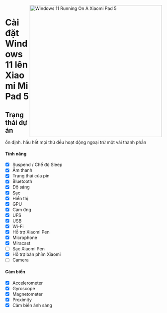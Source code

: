 <img align="right" src="https://raw.githubusercontent.com/erdilS/Port-Windows-11-Xiaomi-Pad-5/main/nabu.png" width="425" alt="Windows 11 Running On A Xiaomi Pad 5">

# Cài đặt Windows 11 lên Xiaomi Mi Pad 5

## Trạng thái dự án

ổn định. hầu hết mọi thứ đều hoạt động ngoại trừ một vài thành phần

#### Tính năng

- [X] Suspend / Chế độ Sleep
- [X] Âm thanh
- [X] Trạng thái của pin
- [X] Bluetooth
- [X] Độ sáng
- [x] Sạc
- [X] Hiển thị
- [X] GPU
- [X] Cảm ứng
- [X] UFS
- [X] USB
- [X] Wi-Fi
- [X] Hỗ trợ Xiaomi Pen
- [X] Microphone
- [X] Miracast
- [ ] Sạc Xiaomi Pen
- [X] Hỗ trợ bàn phím Xiaomi 
- [ ] Camera

#### Cảm biến

- [X] Accelerometer
- [X] Gyroscope
- [X] Magnetometer
- [X] Proximity
- [X] Cảm biến ánh sáng
